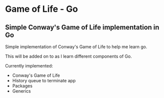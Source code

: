 # Game of Life - Go

## Simple Conway's Game of Life implementation in Go

Simple implementation of Conway's Game of Life to help me learn go.

This will be added on to as I learn different components of Go.

Currently implemented:

- Conway's Game of Life
- History queue to terminate app
- Packages
- Generics